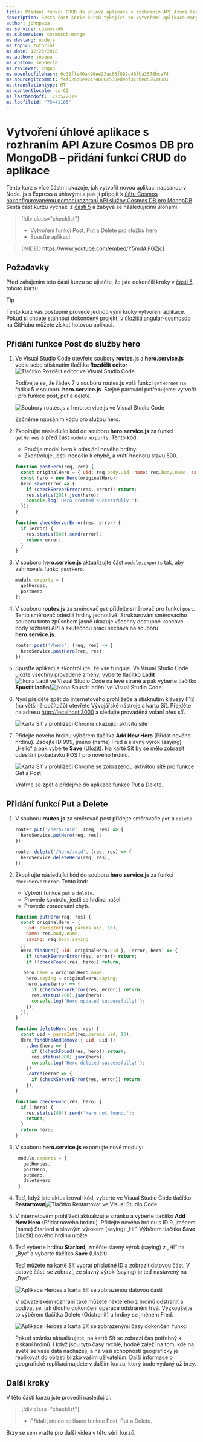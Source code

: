 ```yaml
---
title: Přidání funkcí CRUD do úhlové aplikace s rozhraním API Azure Cosmos DB pro MongoDB
description: Šestá část série kurzů týkající se vytvoření aplikace MongoDB s Angular a Node postavené na službě Azure Cosmos DB s použitím stejných rozhraní API, jako používáte pro MongoDB.
author: johnpapa
ms.service: cosmos-db
ms.subservice: cosmosdb-mongo
ms.devlang: nodejs
ms.topic: tutorial
ms.date: 12/26/2018
ms.author: jopapa
ms.custom: seodec18
ms.reviewer: sngun
ms.openlocfilehash: 0c39ffe40a490ee23ac65f892c46fba2578bce74
ms.sourcegitcommit: f4f626d6e92174086c530ed9bf3ccbe058639081
ms.translationtype: MT
ms.contentlocale: cs-CZ
ms.lasthandoff: 12/25/2019
ms.locfileid: "75441105"
---
```

# <a name="create-an-angular-app-with-azure-cosmos-dbs-api-for-mongodb---add-crud-functions-to-the-app"></a>Vytvoření úhlové aplikace s rozhraním API Azure Cosmos DB pro MongoDB – přidání funkcí CRUD do aplikace

Tento kurz s více částmi ukazuje, jak vytvořit novou aplikaci napsanou v Node. js s Express a úhlovými a pak ji připojit k [účtu Cosmos nakonfigurovanému pomocí rozhraní API služby Cosmos DB pro MongoDB](mongodb-introduction.md). Šestá část kurzu vychází z [části 5](tutorial-develop-mongodb-nodejs-part5.md) a zabývá se následujícími úlohami:

> [!div class="checklist"]
> * Vytvoření funkcí Post, Put a Delete pro službu hero
> * Spusťte aplikaci

> [!VIDEO https://www.youtube.com/embed/Y5mdAlFGZjc]

## <a name="prerequisites"></a>Požadavky

Před zahájením této části kurzu se ujistěte, že jste dokončili kroky v [části 5](tutorial-develop-mongodb-nodejs-part5.md) tohoto kurzu.

> [!TIP]
> Tento kurz vás postupně provede jednotlivými kroky vytvoření aplikace. Pokud si chcete stáhnout dokončený projekt, v [úložišti angular-cosmosdb](https://github.com/Azure-Samples/angular-cosmosdb) na GitHubu můžete získat hotovou aplikaci.

## <a name="add-a-post-function-to-the-hero-service"></a>Přidání funkce Post do služby hero

1. Ve Visual Studio Code otevřete soubory **routes.js** a **hero.service.js** vedle sebe stisknutím tlačítka **Rozdělit editor**![Tlačítko Rozdělit editor ve Visual Studio Code](./media/tutorial-develop-mongodb-nodejs-part6/split-editor-button.png).

    Podívejte se, že řádek 7 v souboru routes.js volá funkci `getHeroes` na řádku 5 v souboru **hero.service.js**.  Stejné párování potřebujeme vytvořit i pro funkce post, put a delete. 

    ![Soubory routes.js a hero.service.js ve Visual Studio Code](./media/tutorial-develop-mongodb-nodejs-part6/routes-heroservicejs.png)
    
    Začněme napsáním kódu pro službu hero. 

2. Zkopírujte následující kód do souboru **hero.service.js** za funkci `getHeroes` a před část `module.exports`. Tento kód:  
   * Použije model hero k odeslání nového hrdiny.
   * Zkontroluje, jestli nedošlo k chybě, a vrátí hodnotu stavu 500.

   ```javascript
   function postHero(req, res) {
     const originalHero = { uid: req.body.uid, name: req.body.name, saying: req.body.saying };
     const hero = new Hero(originalHero);
     hero.save(error => {
       if (checkServerError(res, error)) return;
       res.status(201).json(hero);
       console.log('Hero created successfully!');
     });
   }

   function checkServerError(res, error) {
     if (error) {
       res.status(500).send(error);
       return error;
     }
   }
   ```

3. V souboru **hero.service.js** aktualizujte část `module.exports` tak, aby zahrnovala funkci `postHero`. 

    ```javascript
    module.exports = {
      getHeroes,
      postHero
    };
    ```

4. V souboru **routes.js** za směrovač `get` přidejte směrovač pro funkci `post`. Tento směrovač odesílá hrdiny jednotlivě. Strukturování směrovacího souboru tímto způsobem jasně ukazuje všechny dostupné koncové body rozhraní API a skutečnou práci nechává na souboru **hero.service.js**.

    ```javascript
    router.post('/hero', (req, res) => {
      heroService.postHero(req, res);
    });
    ```

5. Spusťte aplikaci a zkontrolujte, že vše funguje. Ve Visual Studio Code uložte všechny provedené změny, vyberte tlačítko **Ladit**![Ikona Ladit ve Visual Studio Code](./media/tutorial-develop-mongodb-nodejs-part6/debug-button.png) na levé straně a pak vyberte tlačítko **Spustit ladění**![Ikona Spustit ladění ve Visual Studio Code](./media/tutorial-develop-mongodb-nodejs-part6/start-debugging-button.png).

6. Nyní přejděte zpět do internetového prohlížeče a stisknutím klávesy F12 (na většině počítačů) otevřete Vývojářské nástroje a kartu Síť. Přejděte na adresu [http://localhost:3000](http://localhost:3000) a sledujte prováděná volání přes síť.

    ![Karta Síť v prohlížeči Chrome ukazující aktivitu sítě](./media/tutorial-develop-mongodb-nodejs-part6/add-new-hero.png)

7. Přidejte nového hrdinu výběrem tlačítka **Add New Hero** (Přidat nového hrdinu). Zadejte ID 999, jméno (name) Fred a slavný výrok (saying) „Hello“ a pak vyberte **Save** (Uložit). Na kartě Síť by se mělo zobrazit odeslání požadavku POST pro nového hrdinu. 

    ![Karta Síť v prohlížeči Chrome se zobrazenou aktivitou sítě pro funkce Get a Post](./media/tutorial-develop-mongodb-nodejs-part6/post-new-hero.png)

    Vraťme se zpět a přidejme do aplikace funkce Put a Delete.

## <a name="add-the-put-and-delete-functions"></a>Přidání funkcí Put a Delete

1. V souboru **routes.js** za směrovač post přidejte směrovače `put` a `delete`.

    ```javascript
    router.put('/hero/:uid', (req, res) => {
      heroService.putHero(req, res);
    });

    router.delete('/hero/:uid', (req, res) => {
      heroService.deleteHero(req, res);
    });
    ```

2. Zkopírujte následující kód do souboru **hero.service.js** za funkci `checkServerError`. Tento kód:
   * Vytvoří funkce `put` a `delete`.
   * Provede kontrolu, jestli se hrdina našel.
   * Provede zpracování chyb. 

   ```javascript
   function putHero(req, res) {
     const originalHero = {
       uid: parseInt(req.params.uid, 10),
       name: req.body.name,
       saying: req.body.saying
     };
     Hero.findOne({ uid: originalHero.uid }, (error, hero) => {
       if (checkServerError(res, error)) return;
       if (!checkFound(res, hero)) return;

      hero.name = originalHero.name;
       hero.saying = originalHero.saying;
       hero.save(error => {
         if (checkServerError(res, error)) return;
         res.status(200).json(hero);
         console.log('Hero updated successfully!');
       });
     });
   }

   function deleteHero(req, res) {
     const uid = parseInt(req.params.uid, 10);
     Hero.findOneAndRemove({ uid: uid })
       .then(hero => {
         if (!checkFound(res, hero)) return;
         res.status(200).json(hero);
         console.log('Hero deleted successfully!');
       })
       .catch(error => {
         if (checkServerError(res, error)) return;
       });
   }

   function checkFound(res, hero) {
     if (!hero) {
       res.status(404).send('Hero not found.');
       return;
     }
     return hero;
   }
   ```

3. V souboru **hero.service.js** exportujte nové moduly:

   ```javascript
    module.exports = {
      getHeroes,
      postHero,
      putHero,
      deleteHero
    };
    ```

4. Teď, když jste aktualizovali kód, vyberte ve Visual Studio Code tlačítko **Restartovat**![Tlačítko Restartovat ve Visual Studio Code](./media/tutorial-develop-mongodb-nodejs-part6/restart-debugger-button.png).

5. V internetovém prohlížeči aktualizujte stránku a vyberte tlačítko **Add New Hero** (Přidat nového hrdinu). Přidejte nového hrdinu s ID 9, jménem (name) Starlord a slavným výrokem (saying) „Hi“. Výběrem tlačítka **Save** (Uložit) nového hrdinu uložte.

6. Teď vyberte hrdinu **Starlord**, změňte slavný výrok (saying) z „Hi“ na „Bye“ a vyberte tlačítko **Save** (Uložit). 

    Teď můžete na kartě Síť vybrat příslušné ID a zobrazit datovou část. V datové části se zobrazí, ze slavný výrok (saying) je teď nastavený na „Bye“.

    ![Aplikace Heroes a karta Síť se zobrazenou datovou částí](./media/tutorial-develop-mongodb-nodejs-part6/put-hero-function.png) 

    V uživatelském rozhraní také můžete některého z hrdinů odstranit a podívat se, jak dlouho dokončení operace odstranění trvá. Vyzkoušejte to výběrem tlačítka Delete (Odstranit) u hrdiny se jménem Fred.

    ![Aplikace Heroes a karta Síť se zobrazenými časy dokončení funkcí](./media/tutorial-develop-mongodb-nodejs-part6/times.png) 

    Pokud stránku aktualizujete, na kartě Síť se zobrazí čas potřebný k získání hrdinů. I když jsou tyto časy rychlé, hodně záleží na tom, kde na světě se vaše data nacházejí, a na vaší schopnosti geograficky je replikovat do oblastí blízko vašim uživatelům. Další informace o geografické replikaci najdete v dalším kurzu, který bude vydaný už brzy.

## <a name="next-steps"></a>Další kroky

V této části kurzu jste provedli následující:

> [!div class="checklist"]
> * Přidali jste do aplikace funkce Post, Put a Delete. 

Brzy se sem vraťte pro další videa v této sérii kurzů.

